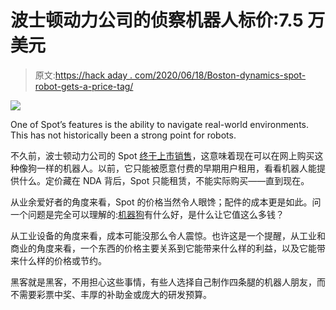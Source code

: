 # 波士顿动力公司的侦察机器人标价:7.5 万美元

> 原文:[https://hack aday . com/2020/06/18/Boston-dynamics-spot-robot-gets-a-price-tag/](https://hackaday.com/2020/06/18/boston-dynamics-spot-robot-gets-a-price-tag/)

[![](../Images/432b6fb74d547a4d354f41b7d6653903.png)](https://hackaday.com/wp-content/uploads/2020/06/Spot-running-in-trees-just-as-nature-intended.png)

One of Spot’s features is the ability to navigate real-world environments. This has not historically been a strong point for robots.

不久前，波士顿动力公司的 Spot [终于上市销售](https://shop.bostondynamics.com/)，这意味着现在可以在网上购买这种像狗一样的机器人。以前，它只能被愿意付费的早期用户租用，看看机器人能提供什么。定价藏在 NDA 背后，Spot 只能租赁，不能实际购买——直到现在。

从业余爱好者的角度来看，Spot 的价格当然令人眼馋；配件的成本更是如此。问一个问题是完全可以理解的:[机器狗](https://hackaday.com/2019/09/25/ask-hackaday-what-good-is-a-robot-dog/)有什么好，是什么让它值这么多钱？

从工业设备的角度来看，成本可能没那么令人震惊。也许这是一个提醒，从工业和商业的角度来看，一个东西的价格主要关系到它能带来什么样的利益，以及它能带来什么样的价格或节约。

黑客就是黑客，不用担心这些事情，有些人选择自己制作四条腿的机器人朋友，而不需要彩票中奖、丰厚的补助金或庞大的研发预算。